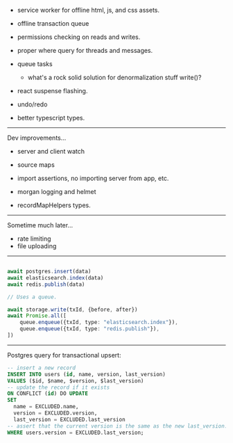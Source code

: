 
- service worker for offline html, js, and css assets.
- offline transaction queue

- permissions checking on reads and writes.
- proper where query for threads and messages.

- queue tasks
	- what's a rock solid solution for denormalization stuff write()?

- react suspense flashing.

- undo/redo
- better typescript types.

---

Dev improvements...

- server and client watch
- source maps

- import assertions, no importing server from app, etc.
- morgan logging and helmet

- recordMapHelpers types.

---

Sometime much later...
- rate limiting
- file uploading


---

```ts

await postgres.insert(data)
await elasticsearch.index(data)
await redis.publish(data)

// Uses a queue.

await storage.write(txId, {before, after})
await Promise.all([
	queue.enqueue({txId, type: "elasticsearch.index"}),
	queue.enqueue({txId, type: "redis.publish"}),
])
```



---

Postgres query for transactional upsert:

```sql
-- insert a new record
INSERT INTO users (id, name, version, last_version)
VALUES ($id, $name, $version, $last_version)
-- update the record if it exists
ON CONFLICT (id) DO UPDATE
SET
  name = EXCLUDED.name,
  version = EXCLUDED.version,
  last_version = EXCLUDED.last_version
-- assert that the current version is the same as the new last_version.
WHERE users.version = EXCLUDED.last_version;
```